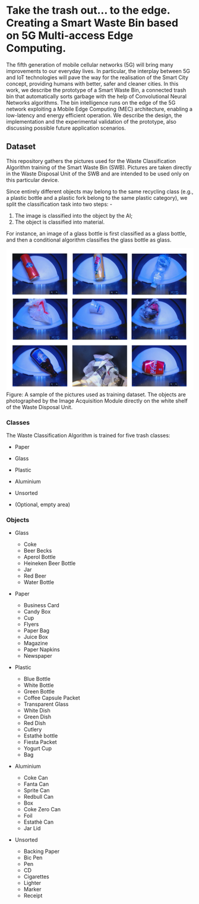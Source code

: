 # Take the trash out... to the edge. Creating a Smart Waste Bin based on 5G Multi-access Edge Computing.
The fifth generation of mobile cellular networks (5G) will bring many improvements to our everyday lives. In particular, the interplay between 5G and IoT technologies will pave the way for the realisation of the Smart City concept, providing humans with better, safer and cleaner cities. In this work, we describe the prototype of a Smart Waste Bin, a connected trash bin that automatically sorts garbage with the help of Convolutional Neural Networks algorithms. The bin intelligence runs on the edge of the 5G network exploiting a Mobile Edge Computing (MEC) architecture, enabling a low-latency and energy efficient operation. We describe the design, the implementation and the experimental validation of the prototype, also discussing possible future application scenarios.

## Dataset
This repository gathers the pictures used for the Waste Classification Algorithm training of the Smart Waste Bin (SWB). 
Pictures are taken directly in the Waste Disposal Unit of the SWB and are intended to be used only on this particular device.

Since entirely different objects may belong to the same recycling class (e.g., a plastic bottle and a plastic fork belong to the same plastic category), we split the classification task into two steps: -
1. The image is classified into the object by the AI; 
2. The object is classified into material. 

For instance, an image of a glass bottle is first classified as a glass bottle, and then a conditional algorithm classifies the glass bottle as glass.

![waste pictures](https://github.com/ANTLab-polimi/smart-waste-bin/blob/main/waste.png?raw=true)
Figure: A sample of the pictures used as training dataset. The objects are photographed by the Image Acquisition Module directly on the white shelf of the Waste Disposal Unit.

### Classes
The Waste Classification Algorithm is trained for five trash classes: 
- Paper 
- Glass
- Plastic
- Aluminium
- Unsorted

- (Optional, empty area)

### Objects
- Glass
  + Coke
  + Beer Becks
  + Aperol Bottle
  + Heineken Beer Bottle
  + Jar
  + Red Beer
  + Water Bottle
  
- Paper
  + Business Card
  + Candy Box
  + Cup
  + Flyers
  + Paper Bag
  + Juice Box
  + Magazine
  + Paper Napkins
  + Newspaper

- Plastic
  + Blue Bottle
  + White Bottle
  + Green Bottle
  + Coffee Capsule Packet
  + Transparent Glass
  + White Dish
  + Green Dish
  + Red Dish
  + Cutlery
  + Estathè bottle
  + Fiesta Packet
  + Yogurt Cup
  + Bag

- Aluminium
  + Coke Can
  + Fanta Can
  + Sprite Can
  + Redbull Can
  + Box
  + Coke Zero Can
  + Foil
  + Estathè Can
  + Jar Lid

- Unsorted
  + Backing Paper
  + Bic Pen
  + Pen
  + CD
  + Cigarettes
  + Lighter
  + Marker
  + Receipt
